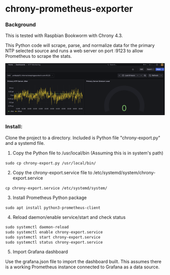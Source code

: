 # chrony-prometheus-exporter

### Background

This is tested with Raspbian Bookworm with Chrony 4.3. 

This Python code will scrape, parse, and normalize data for the primary NTP selected source and runs a web server on port :9123 to allow Prometheus to scrape the stats.

![Grafana-dashboard](grafana-dashboard.png)

### Install:

Clone the project to a directory. Included is Python file "chrony-export.py" and a systemd file. 

1. Copy the Python file to /usr/local/bin (Assuming this is in system's path)

```sudo cp chrony-export.py /usr/local/bin/```

2. Copy the chrony-export.service file to /etc/systemd/system/chrony-export.service

```cp chrony-export.service /etc/systemd/system/```

3. Install Prometheus Python package

```sudo apt install python3-prometheus-client```

4. Reload daemon/enable service/start and check status

```
sudo systemctl daemon-reload
sudo systemctl enable chrony-export.service
sudo systemctl start chrony-export.service
sudo systemctl status chrony-export.service
```

5. Import Grafana dashboard

Use the grafana.json file to import the dashboard built. This assumes there is a working Prometheus instance connected to Grafana as a data source. 